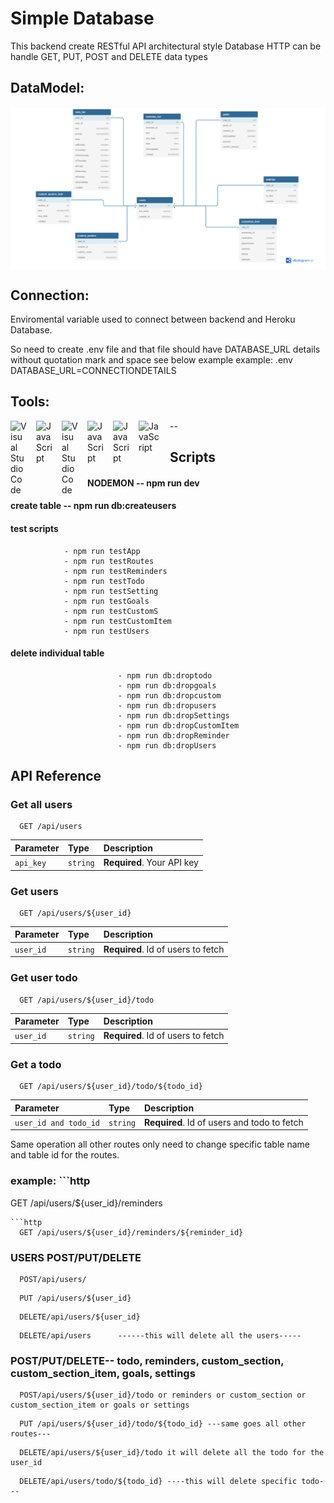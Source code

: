 # Simple Database  

This backend create RESTful API architectural style Database HTTP can be handle GET, PUT, POST and DELETE data types  

## DataModel: 
 
<img align="center" alt="DataModel" width="700px" src="./public/css/Image/datamodel.png" style="padding-right:50px;" />  



## Connection:  

Enviromental variable used to connect between backend and Heroku Database.  

So need to create .env file and that file should have DATABASE_URL details without quotation mark and space see below example 
example: .env
DATABASE_URL=CONNECTIONDETAILS  


## Tools:  

<img align="left" alt="Visual Studio Code" width="26px" src="https://cdn.jsdelivr.net/gh/devicons/devicon/icons/vscode/vscode-original.svg" style="padding-right:15px;" />  

<img align="left" alt="JavaScript" width="26px" src="https://cdn.jsdelivr.net/gh/devicons/devicon/icons/javascript/javascript-original.svg" style="padding-right:15px;" />  
<img align="left" alt="Visual Studio Code" width="26px" src="https://cdn.jsdelivr.net/gh/devicons/devicon/icons/jest/jest-plain.svg" style="padding-right:15px;" /> 

<img align="left" alt="JavaScript" width="26px" src="https://cdn.jsdelivr.net/gh/devicons/devicon/icons/heroku/heroku-original.svg" style="padding-right:15px;" />  

<img align="left" alt="JavaScript" width="26px" src="https://cdn.jsdelivr.net/gh/devicons/devicon/icons/nodejs/nodejs-original.svg" style="padding-right:15px;" /> 

<img align="left" alt="JavaScript" width="35px" src="https://cdn.jsdelivr.net/gh/devicons/devicon/icons/express/express-original-wordmark.svg" style="padding-right:15px;" />  

  
--

## Scripts  

#### NODEMON -- npm run dev 
#### create table -- npm run db:createusers
#### test scripts 
                - npm run testApp
                - npm run testRoutes
                - npm run testReminders
                - npm run testTodo
                - npm run testSetting
                - npm run testGoals
                - npm run testCustomS
                - npm run testCustomItem
                - npm run testUsers
#### delete individual table
                            - npm run db:droptodo
                            - npm run db:dropgoals
                            - npm run db:dropcustom
                            - npm run db:dropusers
                            - npm run db:dropSettings
                            - npm run db:dropCustomItem
                            - npm run db:dropReminder 
                            - npm run db:dropUsers
## API Reference

### Get all users
```http
  GET /api/users
```

| Parameter | Type     | Description                |
| :-------- | :------- | :------------------------- |
| `api_key` | `string` | **Required**. Your API key |

### Get users

```http
  GET /api/users/${user_id}
```

| Parameter | Type     | Description                       |
| :-------- | :------- | :-------------------------------- |
| `user_id`      | `string` | **Required**. Id of users to fetch |


### Get user todo

```http
  GET /api/users/${user_id}/todo
```

| Parameter | Type     | Description                       |
| :-------- | :------- | :-------------------------------- |
| `user_id`      | `string` | **Required**. Id of users to fetch |

### Get a todo
```http
  GET /api/users/${user_id}/todo/${todo_id}
```

| Parameter | Type     | Description                       |
| :-------- | :------- | :-------------------------------- |
| `user_id and todo_id`      | `string` | **Required**. Id of users and todo  to fetch |

Same operation all other routes only need to change specific table name and table id for the routes.


### example: ```http
  GET /api/users/${user_id}/reminders
```
```http
  GET /api/users/${user_id}/reminders/${reminder_id}
```
### USERS POST/PUT/DELETE

```http
  POST/api/users/
```
```http
  PUT /api/users/${user_id}
```
```http
  DELETE/api/users/${user_id}
```
```http
  DELETE/api/users      ------this will delete all the users-----
```
### POST/PUT/DELETE-- todo, reminders, custom_section, custom_section_item, goals, settings

```http
  POST/api/users/${user_id}/todo or reminders or custom_section or custom_section_item or goals or settings
```
```http
  PUT /api/users/${user_id}/todo/${todo_id} ---same goes all other routes---
```
```http
  DELETE/api/users/${user_id}/todo it will delete all the todo for the user_id
```
```http
  DELETE/api/users/todo/${todo_id} ----this will delete specific todo---
```


